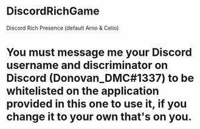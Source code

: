 # DiscordRichGame
Discord Rich Presence (default Arno &amp; Celio)

# You must message me your Discord username and discriminator on Discord (Donovan_DMC#1337) to be whitelisted on the application provided in this one to use it, if you change it to your own that's on you.
